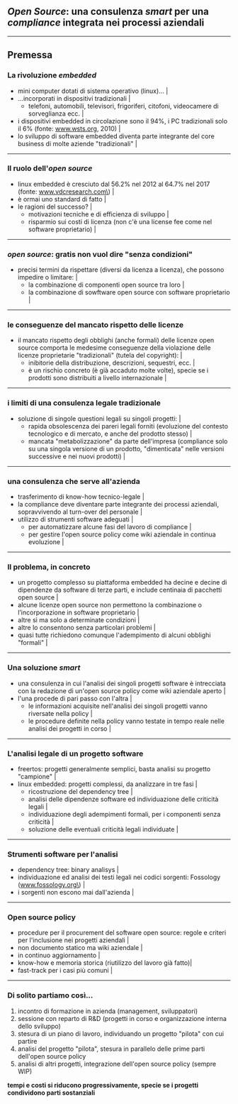 
## *Open Source*: una consulenza *smart* per una *compliance* integrata nei processi aziendali

---

## Premessa
### La rivoluzione *embedded*

- mini computer dotati di sistema operativo \(linux\)... |
- ...incorporati in dispositivi tradizionali |
  - telefoni, automobili, televisori, frigoriferi, citofoni, videocamere di sorveglianza ecc. | 
- i dispositivi embedded in circolazione sono il 94%, i PC tradizionali solo il 6% \(fonte: www.wsts.org, 2010\) |
- lo sviluppo di software embedded diventa parte integrante del core business di molte aziende "tradizionali" |

---

### Il ruolo dell'*open source*

- linux embedded è cresciuto dal 56.2% nel 2012 al 64.7% nel 2017 \(fonte: www.vdcresearch.com\) |
- è ormai uno standard di fatto |
- le ragioni del successo? |
  - motivazioni tecniche e di efficienza di sviluppo |
  - risparmio sui costi di licenza (non c'è una license fee come nel software proprietario) |

---

###  *open source*: gratis non vuol dire "senza condizioni"

- precisi termini da rispettare \(diversi da licenza a licenza\), che possono impedire o limitare: |
  - la combinazione di componenti open source tra loro |
  - la combinazione di sowftware open source con software proprietario |
  
---

### le conseguenze del mancato rispetto delle licenze

- il mancato rispetto degli obblighi \(anche formali\) delle licenze open source comporta le medesime conseguenze della violazione delle licenze proprietarie "tradizionali" \(tutela del copyright\): |
  - inibitorie della distribuzione, descrizioni, sequestri, ecc. |
  - è un rischio concreto (è già accaduto molte volte), specie se i prodotti sono distribuiti a livello internazionale |

---

### i limiti di una consulenza legale tradizionale

- soluzione di singole questioni legali su singoli progetti: |
  - rapida obsolescenza dei pareri legali forniti \(evoluzione del contesto tecnologico e di mercato, e anche del prodotto stesso\) |
  - mancata "metabolizzazione" da parte dell'impresa \(compliance solo su una singola versione di un prodotto, "dimenticata" nelle versioni successive e nei nuovi prodotti\) |
  
---
  
### una consulenza che serve all'azienda

- trasferimento di know-how tecnico-legale |
- la compliance deve diventare parte integrante dei processi aziendali, sopravvivendo al turn-over del personale |
- utilizzo di strumenti software adeguati |
  - per automatizzare alcune fasi del lavoro di compliance |
  - per gestire l'open source policy come wiki aziendale in continua evoluzione |
  
---

### Il problema, in concreto

- un progetto complesso su piattaforma embedded ha decine e decine di dipendenze da software di terze parti, e include centinaia di pacchetti open source |
- alcune licenze open source non permettono la combinazione o l’incorporazione in software proprietario |
- altre sì ma solo a determinate condizioni |
- altre lo consentono senza particolari problemi |
- quasi tutte richiedono comunque l'adempimento di alcuni obblighi "formali" |

--- 

### Una soluzione *smart*

- una consulenza in cui l'analisi dei singoli progetti software è intrecciata con la redazione di un'open source policy come wiki aziendale aperto |
- l'una procede di pari passo con l'altra |
  - le informazioni acquisite nell'analisi dei singoli progetti vanno riversate nella policy |
  - le procedure definite nella policy vanno testate in tempo reale nelle analisi dei progetti in corso |

---

### L'analisi legale di un progetto software

- freertos: progetti generalmente semplici, basta analisi su progetto "campione" |
- linux embedded: progetti complessi, da analizzare in tre fasi |
  - ricostruzione del dependency tree |
  - analisi delle dipendenze software ed individuazione delle criticità legali |
  - individuazione degli adempimenti formali, per i componenti senza criticità |
  - soluzione delle eventuali criticità legali individuate |
  
---

### Strumenti software per l'analisi

- dependency tree: binary analisys |
- individuazione ed analisi dei testi legali nei codici sorgenti: Fossology \(www.fossology.org\) |
- i sorgenti non escono mai dall'azienda |

---

### Open source policy

- procedure per il procurement del software open source: regole e criteri per l'inclusione nei progetti aziendali |
- non documento statico ma wiki aziendale |
- in continuo aggiornamento |
- know-how e memoria storica \(riutilizzo del lavoro già fatto\)|
- fast-track per i casi più comuni |

---

### Di solito partiamo così...

1. incontro di formazione in azienda (management, sviluppatori)
2. sessione con reparto di R&D (progetti in corso e organizzazione interna dello sviluppo)
3. stesura di un piano di lavoro, individuando un progetto "pilota" con cui partire
4. analisi del progetto "pilota", stesura in parallelo delle prime parti dell'open source policy
5. analisi di altri progetti, integrazione dell'open source policy (sempre WIP)

**tempi e costi si riducono progressivamente, specie se i progetti condividono parti sostanziali**



